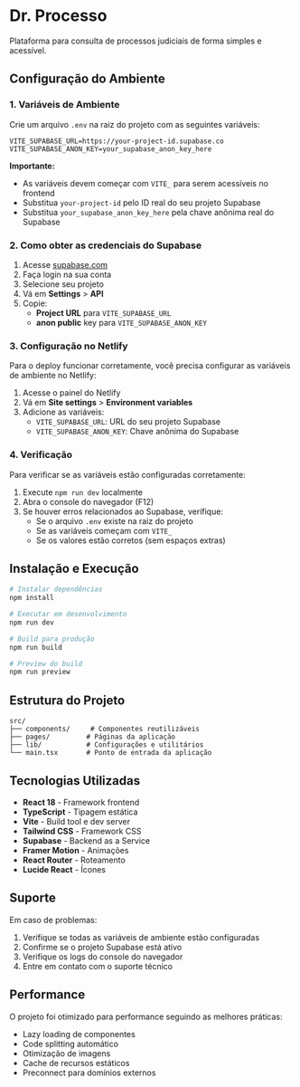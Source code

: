 # Dr. Processo

Plataforma para consulta de processos judiciais de forma simples e acessível.

## Configuração do Ambiente

### 1. Variáveis de Ambiente

Crie um arquivo `.env` na raiz do projeto com as seguintes variáveis:

```env
VITE_SUPABASE_URL=https://your-project-id.supabase.co
VITE_SUPABASE_ANON_KEY=your_supabase_anon_key_here
```

**Importante:** 
- As variáveis devem começar com `VITE_` para serem acessíveis no frontend
- Substitua `your-project-id` pelo ID real do seu projeto Supabase
- Substitua `your_supabase_anon_key_here` pela chave anônima real do Supabase

### 2. Como obter as credenciais do Supabase

1. Acesse [supabase.com](https://supabase.com)
2. Faça login na sua conta
3. Selecione seu projeto
4. Vá em **Settings** > **API**
5. Copie:
   - **Project URL** para `VITE_SUPABASE_URL`
   - **anon public** key para `VITE_SUPABASE_ANON_KEY`

### 3. Configuração no Netlify

Para o deploy funcionar corretamente, você precisa configurar as variáveis de ambiente no Netlify:

1. Acesse o painel do Netlify
2. Vá em **Site settings** > **Environment variables**
3. Adicione as variáveis:
   - `VITE_SUPABASE_URL`: URL do seu projeto Supabase
   - `VITE_SUPABASE_ANON_KEY`: Chave anônima do Supabase

### 4. Verificação

Para verificar se as variáveis estão configuradas corretamente:

1. Execute `npm run dev` localmente
2. Abra o console do navegador (F12)
3. Se houver erros relacionados ao Supabase, verifique:
   - Se o arquivo `.env` existe na raiz do projeto
   - Se as variáveis começam com `VITE_`
   - Se os valores estão corretos (sem espaços extras)

## Instalação e Execução

```bash
# Instalar dependências
npm install

# Executar em desenvolvimento
npm run dev

# Build para produção
npm run build

# Preview do build
npm run preview
```

## Estrutura do Projeto

```
src/
├── components/     # Componentes reutilizáveis
├── pages/         # Páginas da aplicação
├── lib/           # Configurações e utilitários
└── main.tsx       # Ponto de entrada da aplicação
```

## Tecnologias Utilizadas

- **React 18** - Framework frontend
- **TypeScript** - Tipagem estática
- **Vite** - Build tool e dev server
- **Tailwind CSS** - Framework CSS
- **Supabase** - Backend as a Service
- **Framer Motion** - Animações
- **React Router** - Roteamento
- **Lucide React** - Ícones

## Suporte

Em caso de problemas:

1. Verifique se todas as variáveis de ambiente estão configuradas
2. Confirme se o projeto Supabase está ativo
3. Verifique os logs do console do navegador
4. Entre em contato com o suporte técnico

## Performance

O projeto foi otimizado para performance seguindo as melhores práticas:

- Lazy loading de componentes
- Code splitting automático
- Otimização de imagens
- Cache de recursos estáticos
- Preconnect para domínios externos